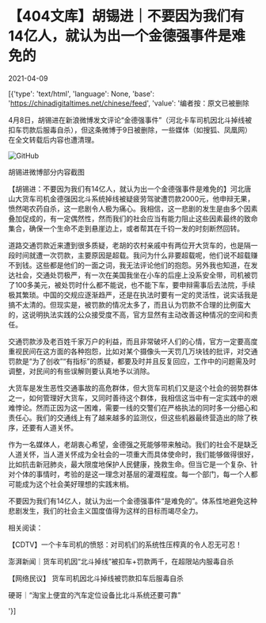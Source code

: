 # 【404文库】胡锡进｜不要因为我们有14亿人，就认为出一个金德强事件是难免的

2021-04-09

[{'type': 'text/html', 'language': None, 'base': 'https://chinadigitaltimes.net/chinese/feed', 'value': '编者按：原文已被删除

4月8日，胡锡进在新浪微博发文评论“金德强事件”（河北卡车司机因北斗掉线被扣车罚款后服毒自杀），但这条微博于9日被删除，一些媒体（如搜狐、凤凰网）在全文转载后内容也遭清理。

![GitHub](https://chinadigitaltimes.net/chinese/files/2021/04/image-1617935533900.png)

 胡锡进微博部分内容截图  

【胡锡进：不要因为我们有14亿人，就认为出一个金德强事件是难免的】河北唐山大货车司机金德强因北斗系统掉线被疑疲劳驾驶遭罚款2000元，他申辩无果，愤然喝农药自杀，这一悲剧令人极为痛心。我相信，这一悲剧的发生是由多个因素叠加促成的，有一定偶然性，然而我们的社会应当有能力阻止这些因素最终的致命集合，确保一个生命不走到悬崖边上，或者帮其在千钧一发的时刻断然回转。

道路交通罚款近来遭到很多质疑，老胡的农村亲戚中有两位开大货车的，也是隔一段时间就遭一次罚款，主要原因是超载。我问为什么非要超载呢，他们说不超载赚不到钱。这些都是他们的一面之词，我无法评论他们的抱怨。另外我也知道，在发达社会，交通处罚极严，有一次在美国我坐在小车的后座上没系安全带，司机被罚了100多美元，被处罚时什么都不能说，也不能下车，要申辩需事后去法院，手续极其繁琐。中国的交规应逐渐趋严，还是在执法时要有一定的灵活性，说实话我是搞不太清的。但现实是，被罚款的情况太多了，而且认为罚款不合理的比例蛮大的，这说明执法实践的公众接受度不高，官方显然有主动改善这种情况的空间和责任。

交通罚款涉及老百姓千家万户的利益，而且非常破坏人们的心情，官方一定要高度重视民间在这方面的各种抱怨，比如对某个摄像头一天罚几万块钱的批评，对交通罚款是“为了创收”“有指标”的质疑，都要及时并且反复回应，工作中的问题需及时调整，对民间的有些误解则要认真地予以消除。

大货车是发生恶性交通事故的高危群体，但大货车司机们又是这个社会的弱势群体之一，如何管理好大货车，又同时善待这个群体，我相信这当中有一定实践中的艰难悖论。然而正因为这一困难，需要一线的交警们在严格执法的同时多一分细心和责任心。我们的交通线上有了越来越多的监测仪，但这些机器最终营造出的除了秩序，还要有人道关怀。

作为一名媒体人，老胡衷心希望，金德强之死能够带来触动。我们的社会不是缺乏人道关怀，当人道关怀成为全社会的一项重大而具体使命时，我们能够做得很好，比如抗击新冠肺炎，最大限度地保护人民健康，挽救生命。但当它是一个复杂、针对个体的事情时，考验的是这一理念对基层的灌溉程度。每一个部门，每一个人都可能成为这个社会美好理想的实践末梢。

不要因为我们有14亿人，就认为出一个金德强事件“是难免的”。体系性地避免这种悲剧发生，我们的社会主义国度值得为这样的目标而竭尽全力。

相关阅读：





【CDTV】一个卡车司机的愤怒：对司机们的系统性压榨真的令人忍无可忍！





澎湃新闻｜货车司机因“北斗掉线”被扣车+罚款两千，在超限站内服毒自杀





【网络民议】 货车司机因北斗掉线被罚款扣车后服毒自杀





硬哥｜“淘宝上便宜的汽车定位设备比北斗系统还要可靠”



'}]